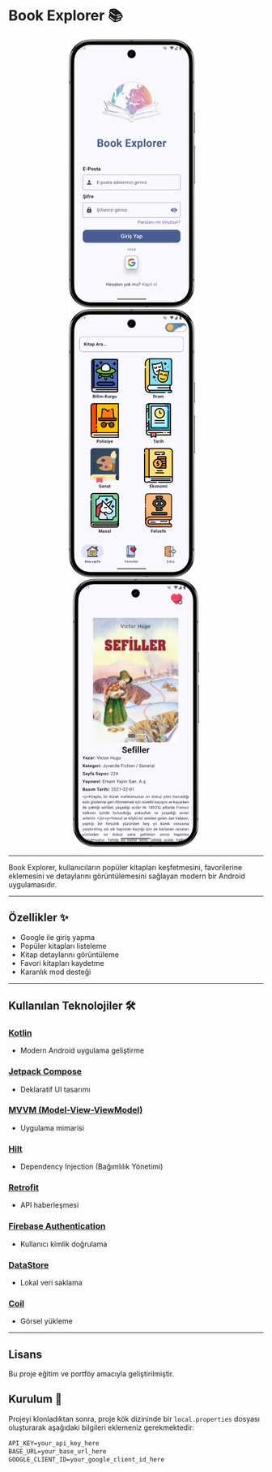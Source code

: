 # Book Explorer 📚

<div align="center">
  <img src="https://github.com/FatihOZKURT/BookExplorer/blob/master/screenshots/Login.png" width="250" />
  &nbsp; &nbsp; 
  <img src="https://github.com/FatihOZKURT/BookExplorer/blob/master/screenshots/Main.png" width="250" />
  &nbsp; &nbsp; 
  <img src="https://github.com/FatihOZKURT/BookExplorer/blob/master/screenshots/Detail.png" width="250" />
</div>

---

Book Explorer, kullanıcıların popüler kitapları keşfetmesini, favorilerine eklemesini ve detaylarını görüntülemesini sağlayan modern bir Android uygulamasıdır.

---

## Özellikler ✨
- Google ile giriş yapma
- Popüler kitapları listeleme
- Kitap detaylarını görüntüleme
- Favori kitapları kaydetme
- Karanlık mod desteği

---

## Kullanılan Teknolojiler 🛠️

### <u>Kotlin</u>
- Modern Android uygulama geliştirme

### <u>Jetpack Compose</u>
- Deklaratif UI tasarımı

### <u>MVVM (Model-View-ViewModel)</u>
- Uygulama mimarisi

### <u>Hilt</u>
- Dependency Injection (Bağımlılık Yönetimi)

### <u>Retrofit</u>
- API haberleşmesi

### <u>Firebase Authentication</u>
- Kullanıcı kimlik doğrulama

### <u>DataStore</u>
- Lokal veri saklama

### <u>Coil</u>
- Görsel yükleme


---

## Lisans
Bu proje eğitim ve portföy amacıyla geliştirilmiştir.

## Kurulum 🔧

Projeyi klonladıktan sonra, proje kök dizininde bir `local.properties` dosyası oluşturarak aşağıdaki bilgileri eklemeniz gerekmektedir:

```properties
API_KEY=your_api_key_here
BASE_URL=your_base_url_here
GOOGLE_CLIENT_ID=your_google_client_id_here

